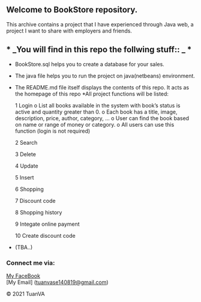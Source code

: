 ## Welcome to BookStore repository.


<!-- [![MathUtil project | CI process included | © 2021 by TuanVA](https://github.com/TuanVASE140819/test_git/actions/workflows/mathutil-ci-actions.yml/badge.svg)](https://github.com/TuanVASE140819/test_git/actions/workflows/mathutil-ci-actions.yml)   -->
This archive contains a project that I have experienced through Java web, a project I want to share with employers and friends.


## * _You will find in this repo the follwing stuff:: _ *
* BookStore.sql helps you to create a database for your sales.
* The java file helps you to run the project on java(netbeans) environment.
* The README.md file itself displays the contents of this repo. It acts as the homepage of this repo
*All project functions will be listed:

  1 Login
     o List all books available in the system with book’s status is active and quantity greater than 0.
     o Each book has a title, image, description, price, author, category, …
     o User can find the book based on name or range of money or category.
     o All users can use this function (login is not required)
 
  2 Search

  3 Delete

  4 Update

  5 Insert

  6 Shopping

  7 Discount code

  8 Shopping history

  9 Integate online payment

  10 Create discount code


* (TBA..) 

### Connect me via:
[My FaceBook](https://www.facebook.com/profile.php?id=100014190151009)  
[My Email] (tuanvase140819@gmail.com)

© 2021 TuanVA

